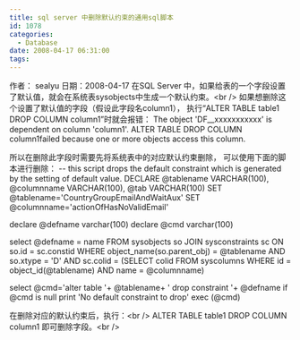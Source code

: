 ```yaml
---
title: sql server 中删除默认约束的通用sql脚本
id: 1078
categories:
  - Database
date: 2008-04-17 06:31:00
tags:
---
```


作者： sealyu 日期：2008-04-17
在SQL Server 中，如果给表的一个字段设置了默认值，就会在系统表sysobjects中生成一个默认约束。&lt;br /&gt;
如果想删除这个设置了默认值的字段（假设此字段名column1），
执行“ALTER TABLE table1 DROP COLUMN column1”时就会报错：
The object 'DF__xxxxxxxxxxx' is dependent on column 'column1'.
ALTER TABLE DROP COLUMN column1failed because one or more objects access this column.

所以在删除此字段时需要先将系统表中的对应默认约束删除， 可以使用下面的脚本进行删除：
-- this script drops the default constraint which is generated by the setting of default value.
DECLARE @tablename VARCHAR(100), @columnname VARCHAR(100), @tab VARCHAR(100)
SET @tablename='CountryGroupEmailAndWaitAux'
SET @columnname='actionOfHasNoValidEmail'

declare @defname varchar(100)
declare @cmd varchar(100)

select @defname = name
FROM sysobjects so
JOIN sysconstraints sc
ON so.id = sc.constid
WHERE object_name(so.parent_obj) = @tablename
AND so.xtype = 'D'
AND sc.colid =
(SELECT colid FROM syscolumns
WHERE id = object_id(@tablename) AND
name = @columnname)

select @cmd='alter table '+ @tablename+ ' drop constraint '+ @defname
if @cmd is null print 'No default constraint to drop'
exec (@cmd)

在删除对应的默认约束后，执行：&lt;br /&gt;
ALTER TABLE table1 DROP COLUMN column1
即可删除字段。&lt;br /&gt;